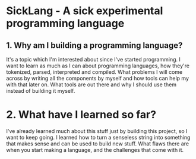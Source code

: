 # SickLang - A sick experimental programming language

## 1. Why am I building a programming language?

It's a topic which I'm interested about since I've started programming.
I want to learn as much as I can about programming languages, how they're tokenized, parsed, interpreted and compiled.
What problems I will come across by writing all the components by myself and how tools can help my with that later on.
What tools are out there and why I should use them instead of building it myself.

# 2. What have I learned so far?

I've already learned much about this stuff just by building this project, so I want to keep going.
I learned how to turn a senseless string into something that makes sense and can be used to build new stuff.
What flaws there are when you start making a language, and the challenges that come with it.